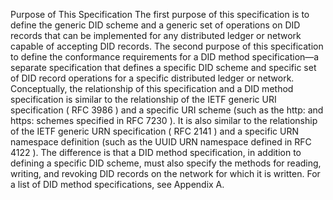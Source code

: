 Purpose of This Specification The first purpose of this specification is to
define the generic DID scheme and a generic set of operations on DID records
that can be implemented for any distributed ledger or network capable of
accepting DID records. The second purpose of this specification to define the
conformance requirements for a DID method specification—a separate
specification that defines a specific DID scheme and specific set of DID
record operations for a specific distributed ledger or network. Conceptually,
the relationship of this specification and a DID method specification is
similar to the relationship of the IETF generic URI specification ( RFC 3986 )
and a specific URI scheme (such as the http: and https: schemes specified in
RFC 7230 ). It is also similar to the relationship of the IETF generic URN
specification ( RFC 2141 ) and a specific URN namespace definition (such as
the UUID URN namespace defined in RFC 4122 ). The difference is that a DID
method specification, in addition to defining a specific DID scheme, must also
specify the methods for reading, writing, and revoking DID records on the
network for which it is written. For a list of DID method specifications, see
Appendix A.


